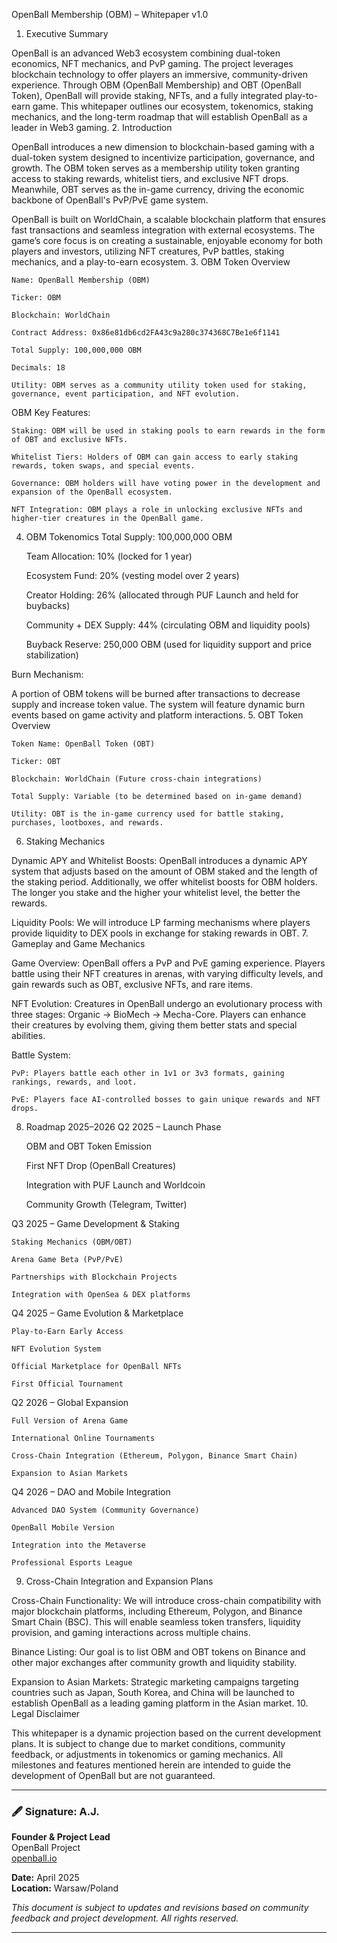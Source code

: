 OpenBall Membership (OBM) – Whitepaper v1.0
1. Executive Summary

OpenBall is an advanced Web3 ecosystem combining dual-token economics, NFT mechanics, and PvP gaming. The project leverages blockchain technology to offer players an immersive, community-driven experience. Through OBM (OpenBall Membership) and OBT (OpenBall Token), OpenBall will provide staking, NFTs, and a fully integrated play-to-earn game. This whitepaper outlines our ecosystem, tokenomics, staking mechanics, and the long-term roadmap that will establish OpenBall as a leader in Web3 gaming.
2. Introduction

OpenBall introduces a new dimension to blockchain-based gaming with a dual-token system designed to incentivize participation, governance, and growth. The OBM token serves as a membership utility token granting access to staking rewards, whitelist tiers, and exclusive NFT drops. Meanwhile, OBT serves as the in-game currency, driving the economic backbone of OpenBall's PvP/PvE game system.

OpenBall is built on WorldChain, a scalable blockchain platform that ensures fast transactions and seamless integration with external ecosystems. The game’s core focus is on creating a sustainable, enjoyable economy for both players and investors, utilizing NFT creatures, PvP battles, staking mechanics, and a play-to-earn ecosystem.
3. OBM Token Overview

    Name: OpenBall Membership (OBM)

    Ticker: OBM

    Blockchain: WorldChain

    Contract Address: 0x86e81db6cd2FA43c9a280c374368C7Be1e6f1141

    Total Supply: 100,000,000 OBM

    Decimals: 18

    Utility: OBM serves as a community utility token used for staking, governance, event participation, and NFT evolution.

OBM Key Features:

    Staking: OBM will be used in staking pools to earn rewards in the form of OBT and exclusive NFTs.

    Whitelist Tiers: Holders of OBM can gain access to early staking rewards, token swaps, and special events.

    Governance: OBM holders will have voting power in the development and expansion of the OpenBall ecosystem.

    NFT Integration: OBM plays a role in unlocking exclusive NFTs and higher-tier creatures in the OpenBall game.

4. OBM Tokenomics
Total Supply: 100,000,000 OBM

    Team Allocation: 10% (locked for 1 year)

    Ecosystem Fund: 20% (vesting model over 2 years)

    Creator Holding: 26% (allocated through PUF Launch and held for buybacks)

    Community + DEX Supply: 44% (circulating OBM and liquidity pools)

    Buyback Reserve: 250,000 OBM (used for liquidity support and price stabilization)

Burn Mechanism:

A portion of OBM tokens will be burned after transactions to decrease supply and increase token value. The system will feature dynamic burn events based on game activity and platform interactions.
5. OBT Token Overview

    Token Name: OpenBall Token (OBT)

    Ticker: OBT

    Blockchain: WorldChain (Future cross-chain integrations)

    Total Supply: Variable (to be determined based on in-game demand)

    Utility: OBT is the in-game currency used for battle staking, purchases, lootboxes, and rewards.

6. Staking Mechanics

Dynamic APY and Whitelist Boosts: OpenBall introduces a dynamic APY system that adjusts based on the amount of OBM staked and the length of the staking period. Additionally, we offer whitelist boosts for OBM holders. The longer you stake and the higher your whitelist level, the better the rewards.

Liquidity Pools:
We will introduce LP farming mechanisms where players provide liquidity to DEX pools in exchange for staking rewards in OBT.
7. Gameplay and Game Mechanics

Game Overview:
OpenBall offers a PvP and PvE gaming experience. Players battle using their NFT creatures in arenas, with varying difficulty levels, and gain rewards such as OBT, exclusive NFTs, and rare items.

NFT Evolution: Creatures in OpenBall undergo an evolutionary process with three stages: Organic → BioMech → Mecha-Core. Players can enhance their creatures by evolving them, giving them better stats and special abilities.

Battle System:

    PvP: Players battle each other in 1v1 or 3v3 formats, gaining rankings, rewards, and loot.

    PvE: Players face AI-controlled bosses to gain unique rewards and NFT drops.

8. Roadmap 2025–2026
Q2 2025 – Launch Phase

    OBM and OBT Token Emission

    First NFT Drop (OpenBall Creatures)

    Integration with PUF Launch and Worldcoin

    Community Growth (Telegram, Twitter)

Q3 2025 – Game Development & Staking

    Staking Mechanics (OBM/OBT)

    Arena Game Beta (PvP/PvE)

    Partnerships with Blockchain Projects

    Integration with OpenSea & DEX platforms

Q4 2025 – Game Evolution & Marketplace

    Play-to-Earn Early Access

    NFT Evolution System

    Official Marketplace for OpenBall NFTs

    First Official Tournament

Q2 2026 – Global Expansion

    Full Version of Arena Game

    International Online Tournaments

    Cross-Chain Integration (Ethereum, Polygon, Binance Smart Chain)

    Expansion to Asian Markets

Q4 2026 – DAO and Mobile Integration

    Advanced DAO System (Community Governance)

    OpenBall Mobile Version

    Integration into the Metaverse

    Professional Esports League

9. Cross-Chain Integration and Expansion Plans

Cross-Chain Functionality: We will introduce cross-chain compatibility with major blockchain platforms, including Ethereum, Polygon, and Binance Smart Chain (BSC). This will enable seamless token transfers, liquidity provision, and gaming interactions across multiple chains.

Binance Listing: Our goal is to list OBM and OBT tokens on Binance and other major exchanges after community growth and liquidity stability.

Expansion to Asian Markets: Strategic marketing campaigns targeting countries such as Japan, South Korea, and China will be launched to establish OpenBall as a leading gaming platform in the Asian market.
10. Legal Disclaimer

This whitepaper is a dynamic projection based on the current development plans. It is subject to change due to market conditions, community feedback, or adjustments in tokenomics or gaming mechanics. All milestones and features mentioned herein are intended to guide the development of OpenBall but are not guaranteed.


---

### 🖋️ **Signature:** A.J.  
**Founder & Project Lead**  
OpenBall Project  
[openball.io](https://openball.io)

**Date:** April 2025  
**Location:** Warsaw/Poland

*This document is subject to updates and revisions based on community feedback and project development. All rights reserved.*

---



